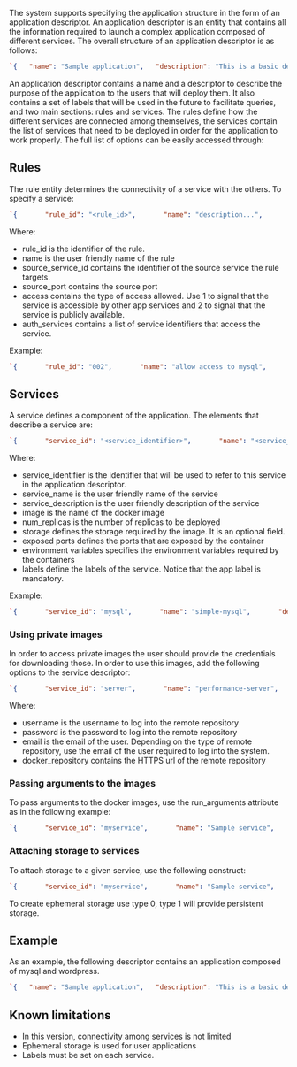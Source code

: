  The system supports specifying the application structure in the form of an application descriptor. An application descriptor is an entity that contains all the information required to launch a complex application composed of different services. The overall structure of an application descriptor is as follows:

```json
`{   "name": "Sample application",   "description": "This is a basic descriptor of an application",   "labels": { 	...   },   "rules": [     ...   ],   "services": [    ...   ] }  `
```



An application descriptor contains a name and a descriptor to describe the purpose of the application to the users that will deploy them. It also contains a set of labels that will be used in the future to facilitate queries, and two main sections: rules and services. The rules define how the different services are connected among themselves, the services contain the list of services that need to be deployed in order for the application to work properly. The full list of options can be easily accessed through:

## Rules

The rule entity determines the connectivity of a service with the others. To specify a service:

```json
`{       "rule_id": "<rule_id>",       "name": "description...",       "source_service_id": "<service_id>",       "source_port": <service_source_port>,       "access": 1,       "auth_services": [         "<service_id_that_wants_to_access_the_service>"       ]     },`
```

Where:

- rule_id is the identifier of the rule.
- name is the user friendly name of the rule
- source_service_id contains the identifier of the source service the rule targets.
- source_port contains the source port
- access contains the type of access allowed. Use 1 to signal that the service is accessible by other app services and 2 to signal that the service is publicly available.
- auth_services contains a list of service identifiers that access the service.

Example:

```json
`{       "rule_id": "002",       "name": "allow access to mysql",       "source_service_id": "mysql",       "source_port": 3306,       "access": 1,       "auth_services": [         "wordpress"       ]     },`
```



## Services

A service defines a component of the application. The elements that describe a service are:

```json
`{       "service_id": "<service_identifier>",       "name": "<service_name>",       "description": "<service description>",       "image": "<docker image>",       "specs": {         "replicas": <num_replicas>       },       "storage": [         {           "mount_path": "<path_to_be_mounted>"         }       ],       "exposed_ports": [         {           "name": "<port_name>",           "internal_port": <port_number>,           "exposed_port": <port_number>         }       ],       "environment_variables": {         "<env_name>": "<env_value>"       },       "labels": {         "app": "<app_name>"       }     },`
```

Where:

- service_identifier is the identifier that will be used to refer to this service in the application descriptor.
- service_name is the user friendly name of the service
- service_description is the user friendly description of the service
- image is the name of the docker image
- num_replicas is the number of replicas to be deployed
- storage defines the storage required by the image. It is an optional field.
- exposed ports defines the ports that are exposed by the container
- environment variables specifies the environment variables required by the containers
- labels define the labels of the service. Notice that the app label is mandatory.



Example:

```json
`{       "service_id": "mysql",       "name": "simple-mysql",       "description": "A MySQL instance",       "image": "mysql:5.6",       "specs": {         "replicas": 1       },       "storage": [         {           "mount_path": "/tmp"         }       ],       "exposed_ports": [         {           "name": "mysqlport",           "internal_port": 3306,           "exposed_port": 3306         }       ],       "environment_variables": {         "MYSQL_ROOT_PASSWORD": "root"       },       "labels": {         "app": "simple-mysql",         "component": "simple-app"       }     },`
```

### Using private images

In order to access private images the user should provide the credentials for downloading those. In order to use this images, add the following options to the service descriptor:

```json
`{       "service_id": "server",       "name": "performance-server",       "description": "Performance test server",       "image": "myrepo/myorg/performance-server:v0.2.0",       "credentials": {         "username": "username",         "password": "password",         "email": "email@email.com",         "docker_repository": "https://myrepo.url"       }, 		...     },`
```

Where:

- username is the username to log into the remote repository
- password is the password to log into the remote repository
- email is the email of the user. Depending on the type of remote repository, use the email of the user required to log into the system.
- docker_repository contains the HTTPS url of the remote repository

### Passing arguments to the images

To pass arguments to the docker images, use the run_arguments attribute as in the following example:

```json
`{       "service_id": "myservice",       "name": "Sample service",       "description": "A sample image accepting run arguments",       "image": "run-test:v0.1.0", 	  "run_arguments" : ["arg1", "arg2", ..., "argN"] 		...     },`
```



### Attaching storage to services

To attach storage to a given service, use the following construct:

```json
`{       "service_id": "myservice",       "name": "Sample service",       "description": "A sample image accepting run arguments",       "image": "run-test:v0.1.0",       "storage": [         {           "size": 104857600,           "mount_path": "/tmp",           "type": 1         }       ], ... }`
```

To create ephemeral storage use type 0, type 1 will provide persistent storage.



## Example

As an example, the following descriptor contains an application composed of mysql and wordpress.

```json
`{   "name": "Sample application",   "description": "This is a basic descriptor of an application",   "labels": {     "app": "simple-app"   },   "rules": [     {       "rule_id": "001",       "name": "allow access to wordpress",       "source_service_id": "2",       "source_port": 80,       "access": 2     }   ],   "services": [     {       "service_id": "1",       "name": "simple-mysql",       "description": "A MySQL instance",       "image": "mysql:5.6",       "specs": {         "replicas": 1       },       "storage": [         {           "mount_path": "/tmp"         }       ],       "exposed_ports": [         {           "name": "mysqlport",           "internal_port": 3306,           "exposed_port": 3306         }       ],       "environment_variables": {         "MYSQL_ROOT_PASSWORD": "root"       },       "labels": {         "app": "simple-mysql",         "component": "simple-app"       }     },     {       "service_id": "2",       "name": "simple-wordpress",       "description": "A Wordpress instance",       "image": "wordpress:5.0.0",       "specs": {         "replicas": 1       },       "storage": [         {           "mount_path": "/tmp"         }       ],       "exposed_ports": [         {           "name": "wordpressport",           "internal_port": 80,           "exposed_port": 80,           "endpoints": [             {               "type": 2,               "path": "/"             }           ]         }       ],       "environment_variables": {         "WORDPRESS_DB_HOST": "NALEJ_SERV_1",         "WORDPRESS_DB_PASSWORD": "root"       },       "labels": {         "app": "simple-wordpress",         "component": "simple-app"       }     }   ] }  `
```



## Known limitations

- In this version, connectivity among services is not limited
- Ephemeral storage is used for user applications
- Labels must be set on each service.





 